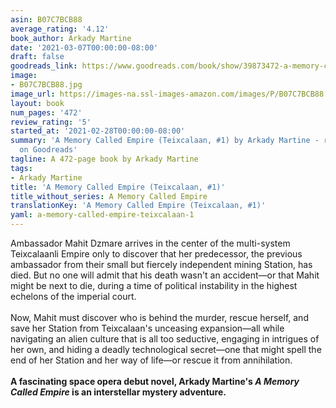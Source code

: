 ```yaml
---
asin: B07C7BCB88
average_rating: '4.12'
book_author: Arkady Martine
date: '2021-03-07T00:00:00-08:00'
draft: false
goodreads_link: https://www.goodreads.com/book/show/39873472-a-memory-called-empire
image:
- B07C7BCB88.jpg
image_url: https://images-na.ssl-images-amazon.com/images/P/B07C7BCB88.01._SCLZZZZZZZ.jpg
layout: book
num_pages: '472'
review_rating: '5'
started_at: '2021-02-28T00:00:00-08:00'
summary: 'A Memory Called Empire (Teixcalaan, #1) by Arkady Martine - rated 4.12/5
  on Goodreads'
tagline: A 472-page book by Arkady Martine
tags:
- Arkady Martine
title: 'A Memory Called Empire (Teixcalaan, #1)'
title_without_series: A Memory Called Empire
translationKey: 'A Memory Called Empire (Teixcalaan, #1)'
yaml: a-memory-called-empire-teixcalaan-1
---
```


Ambassador Mahit Dzmare arrives in the center of the multi-system Teixcalaanli Empire only to discover that her predecessor, the previous ambassador from their small but fiercely independent mining Station, has died. But no one will admit that his death wasn't an accident—or that Mahit might be next to die, during a time of political instability in the highest echelons of the imperial court.<br /><br />Now, Mahit must discover who is behind the murder, rescue herself, and save her Station from Teixcalaan's unceasing expansion—all while navigating an alien culture that is all too seductive, engaging in intrigues of her own, and hiding a deadly technological secret—one that might spell the end of her Station and her way of life—or rescue it from annihilation.<br /><br /><b>A fascinating space opera debut novel, Arkady Martine's <i>A Memory Called Empire</i> is an interstellar mystery adventure.</b>